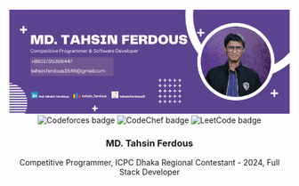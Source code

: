 <div align="center">
  <br />
    <a href="" target="_blank">
      <img src="https://github.com/Tahsin005/tahsin005/blob/main/tahsin_github_cover_2.png" alt="Banner">
    </a>
  <br />

  <div>
    <img src="https://img.shields.io/badge/Codeforces-F5F5DC?style=for-the-badge&logo=codeforces&logoColor=1F8ACB&labelColor=DC143C" alt="Codeforces badge"/>
    <img src="https://img.shields.io/badge/CodeChef-5B4638?style=for-the-badge&logo=codechef&logoColor=white" alt="CodeChef badge"/>
    <img src="https://img.shields.io/badge/LeetCode-FFA116?style=for-the-badge&logo=leetcode&logoColor=white" alt="LeetCode badge"/>
  </div>

  <h3 align="center">MD. Tahsin Ferdous</h3>

   <div align="center">
     Competitive Programmer, ICPC Dhaka Regional Contestant - 2024, Full Stack Developer
    </div>
</div>

